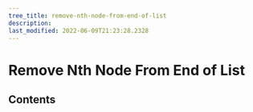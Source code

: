 ```yaml
---
tree_title: remove-nth-node-from-end-of-list
description: 
last_modified: 2022-06-09T21:23:28.2328
---
```


# Remove Nth Node From End of List

## Contents
